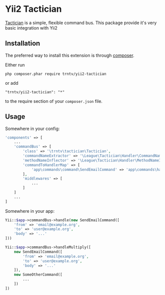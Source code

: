Yii2 Tactician
==============
[Tactician](https://github.com/thephpleague/tactician) is a simple, flexible command bus. 
This package provide it's very basic integration with Yii2

Installation
------------

The preferred way to install this extension is through [composer](http://getcomposer.org/download/).

Either run

```
php composer.phar require trntv/yii2-tactician
```

or add

```
"trntv/yii2-tactician": "*"
```

to the require section of your `composer.json` file.


Usage
-----

Somewhere in your config:
```php
'components' => [
    ...
    'commandBus' => [
        'class' => '\trntv\tactician\Tactician',
        'commandNameExtractor' => '\League\Tactician\Handler\CommandNameExtractor\ClassNameExtractor'
        'methodNameInflector' => '\League\Tactician\Handler\MethodNameInflector\HandleInflector'
        'commandToHandlerMap' => [
            'app\commands\command\SendEmailCommand' => 'app\commands\handler\SendEmailHandler'
        ],
        'middlewares' => [
            ...
        ]
    ]
    ...
]
```

Somewhere in your app:
```php
Yii::$app->commandBus->handle(new SendEmailCommand([
    'from' => 'email@example.org',
    'to' => 'user@example.org',
    'body' => '...'
]))

Yii::$app->commandBus->handleMultiply([
    new SendEmailCommand([
        'from' => 'email@example.org',
        'to' => 'user@example.org',
        'body' => '...'
    ]),
    new SomeOtherCommand([
        ...
    ])
])
```
